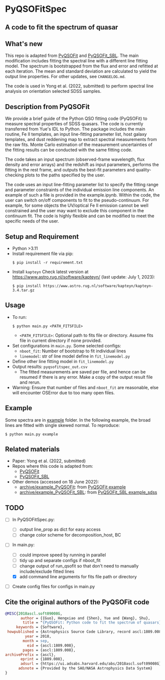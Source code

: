# PyQSOFitSpec

## A code to fit the spectrum of quasar


## What's new
This repo is adapted from [PyQSOFit](https://github.com/legolason/PyQSOFit) and [PyQSOFit_SBL](https://github.com/JackHon55/PyQSOFit_SBL). The main modification includes fitting the spectral line with a different line fitting model. The spectrum is bootstrapped from the flux and error and refitted at each iteration. The mean and standard deviation are calculated to yield the output line properties. For other updates, see `CHANGELOG.md`.

The code is used in Yong et al. (2022, submitted) to perform spectral line analysis on orientation selected SDSS samples. <!-- TODO add link -->


## Description from PyQSOFit
We provide a brief guide of the Python QSO fitting code (PyQSOFit) to measure spectral properties of SDSS quasars. The code is currently transferred from Yue's IDL to Python. The package includes the main routine, Fe II templates, an input line-fitting parameter list, host galaxy templates, and dust reddening map to extract spectral measurements from the raw fits. Monte Carlo estimation of the measurement uncertainties of the fitting results can be conducted with the same fitting code.

The code takes an input spectrum (observed-frame wavelength, flux density and error arrays) and the redshift as input parameters, performs the fitting in the rest frame, and outputs the best-fit parameters and quality-checking plots to the paths specified by the user.

The code uses an input line-fitting parameter list to specify the fitting range and parameter constraints of the individual emission line components. An example of such a file is provided in the example.ipynb. Within the code, the user can switch on/off components to fit to the pseudo-continuum. For example, for some objects the UV/optical Fe II emission cannot be well constrained and the user may want to exclude this component in the continuum fit. The code is highly flexible and can be modified to meet the specific needs of the user.


## Setup and Requirement
- Python >3.11
- Install requirement file via pip:
  ```shell
  $ pip install -r requirement.txt
  ```
- Install `kapteyn` Check latest version at https://www.astro.rug.nl/software/kapteyn/ (last update: July 1, 2023):
  ```shell
  $ pip install https://www.astro.rug.nl/software/kapteyn/kapteyn-3.4.tar.gz
  ```


## Usage
- To run:
  ```shell
  $ python main.py <PATH_FITSFILE>
  ```
  - `<PATH_FITSFILE>`: Optional path to fits file or directory. Assume fits file in current directory if none provided.
- Set configurations in `main.py`. Some selected configs:
  - `nboot_fit`: Number of bootstrap to fit individual lines
  - `linemodel`: str of line model define in `fit_linemodel.py`
- Define other line fitting model in `fit_linemodel.py`
- Output results: `pyqsofitspec_out.csv`
  - The fitted measurements are saved per file, and hence can be resumed if there is any error. Make a copy of the output result file and rerun.
- Warning: Ensure that number of files and `nboot_fit` are reasonable, else will encounter OSError due to too many open files.


## Example
Some spectra are in [example](https://github.com/yongsukyee/PyQSOFitSpec/tree/main/example) folder. In the following example, the broad lines are fitted with single skewed normal. To reproduce:
```shell
$ python main.py example
```


## Related materials
- Paper: Yong et al. (2022, submitted) <!-- TODO add link -->
- Repos where this code is adapted from:
  - [PyQSOFit](https://github.com/legolason/PyQSOFit)
  - [PyQSOFit_SBL](https://github.com/JackHon55/PyQSOFit_SBL)
- Other demos (accessed on 18 June 2022):
  - [archive/example_PyQSOFit](https://github.com/yongsukyee/PyQSOFitSpec/tree/main/archive/example_PyQSOFit): from [PyQSOFit example](https://github.com/legolason/PyQSOFit/tree/master/example)
  - [archive/example_PyQSOFit_SBL](https://github.com/yongsukyee/PyQSOFitSpec/tree/main/archive/example_PyQSOFit_SBL): from [PyQSOFit_SBL example_sdss](https://github.com/JackHon55/PyQSOFit_SBL/tree/master/example_sdss)


## TODO
- [ ] In PyQSOFitSpec.py:
  - [ ] output line_prop as dict for easy access
  - [ ] change color scheme for decomposition_host, BC
- [ ] In main.py:
  - [ ] could improve speed by running in parallel
  - [ ] tidy up and separate configs if nboot_fit
  - [ ] change output of run_qsofit so that don't need to manually include/exclude fitted lines
  - [x] add command line arguments for fits file path or directory
- [ ] Create config files for configs in main.py


## Cite the original authors of the PyQSOFit code
```bibtex
@MISC{2018ascl.soft09008G,
       author = {{Guo}, Hengxiao and {Shen}, Yue and {Wang}, Shu},
        title = "{PyQSOFit: Python code to fit the spectrum of quasars}",
     keywords = {Software},
 howpublished = {Astrophysics Source Code Library, record ascl:1809.008},
         year = 2018,
        month = sep,
          eid = {ascl:1809.008},
        pages = {ascl:1809.008},
archivePrefix = {ascl},
       eprint = {1809.008},
       adsurl = {https://ui.adsabs.harvard.edu/abs/2018ascl.soft09008G},
      adsnote = {Provided by the SAO/NASA Astrophysics Data System}
}
```


